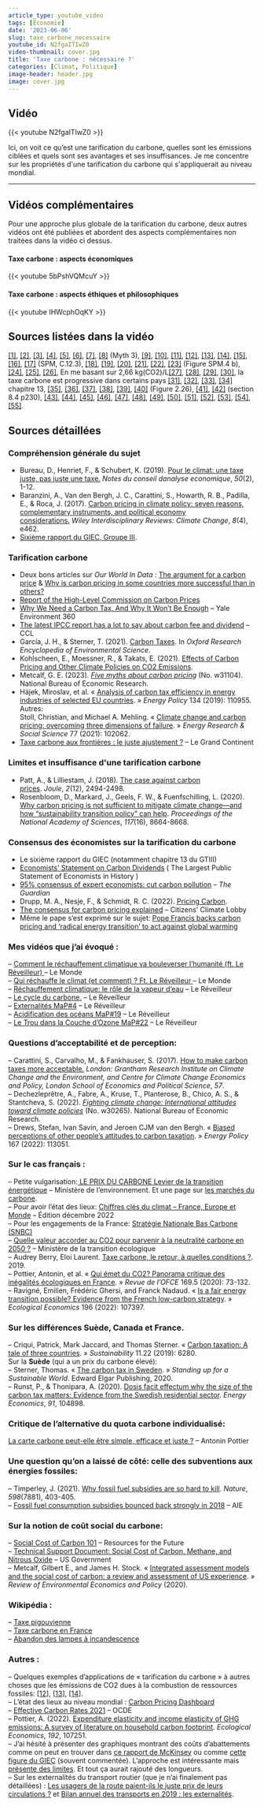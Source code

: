 ```yaml
---
article_type: youtube_video
tags: [Économie]
date: '2023-06-06'
slug: taxe_carbone_necessaire
youtube_id: N2fgaITIwZ0
video-thumbnail: cover.jpg
title: 'Taxe carbone : nécessaire ?'
categories: [Climat, Politique]
image-header: header.jpg
image: cover.jpg
---
```


## Vidéo

{{< youtube N2fgaITIwZ0 >}}

Ici, on voit ce qu’est une tarification du carbone, quelles sont les
émissions ciblées et quels sont ses avantages et ses insuffisances. Je me
concentre sur les propriétés d'une tarification du carbone qui
s'appliquerait au niveau mondial.


<hr>

## Vidéos complémentaires

Pour une approche plus globale de la tarification du carbone, deux autres
vidéos ont été publiées et abordent des aspects complémentaires non traitées
dans la vidéo ci dessus.

#### Taxe carbone : aspects économiques

{{< youtube 5bPshVQMcuY >}}

#### Taxe carbone : aspects éthiques et philosophiques

{{< youtube IHWcphOqKY >}}

## Sources listées dans la vidéo


[\[1\]](https://www.cae-eco.fr/staticfiles/pdf/cae-note050v2.pdf), [\[2\]](https://wires.onlinelibrary.wiley.com/doi/epdf/10.1002/wcc.462), [\[3\]](https://www.lse.ac.uk/granthaminstitute/publication/make-carbon-taxes-acceptable/), [\[4\]](https://www.youtube.com/watch?v=8nzRXxPnlPQ), [\[5\]](https://twitter.com/Peters_Glen/status/1645686618836041729), [\[6\]](https://climeworks.com/news/calling-for-a-clear-distinction-between-reductions-and-removals), [\[7\]](https://www.nber.org/papers/w30265), [\[8\]](https://www.nber.org/papers/w31104) (Myth 3), [\[9\]](https://www.youtube.com/watch?v=GVJRZqI6h2k), [\[10\]](https://www.youtube.com/watch?v=cN_QaUxRsaw), [\[11\]](https://www.youtube.com/watch?v=vHCQk2_8pew), [\[12\]](https://www.eqinov.com/eqilibreblogenergie/taxe-sur-les-hfc/), [\[13\]](https://eur-lex.europa.eu/legal-content/EN/TXT/?uri=CELEX%3A02003L0087-20230301), [\[14\]](https://data.consilium.europa.eu/doc/document/ST-6215-2023-INIT/en/pdf), [\[15\]](https://www.youtube.com/watch?v=4dam3bmUFo0), [\[16\]](https://fr.wikipedia.org/wiki/Taxe_pigouvienne), [\[17\]](https://www.ipcc.ch/report/ar6/wg3/) (SPM, C.12.3), [\[18\]](https://www.ucsusa.org/resources/hidden-costs-fossil-fuels), [\[19\]](https://hannahritchie.substack.com/p/mining-low-carbon-vs-fossil), [\[20\]](https://seatizens.org/les-combustibles-fossiles-representent-40-des-echanges-maritimes/), [\[21\]](https://en.wikipedia.org/wiki/Deepwater_Horizon_oil_spill), [\[22\]](https://www.youtube.com/watch?v=vtTlQ0HZZ2g), [\[23\]](https://report.ipcc.ch/ar6syr/pdf/IPCC_AR6_SYR_SPM.pdf) (Figure SPM.4 b), [\[24\]](https://www.ecologie.gouv.fr/pollution-lair-origines-situation-et-impacts), [\[25\]](https://www.citepa.org/fr/secten/), [\[26\]](https://www.who.int/health-topics/air-pollution#tab=tab_1), En me basant sur 2,66 kg(CO2)/L[\[27\]](https://ressources-naturelles.canada.ca/sites/www.nrcan.gc.ca/files/oee/pdf/transportation/fuel-efficient-technologies/autosmart_factsheet_6_f.pdf), [\[28\]](https://www.cairn.info/revue-de-l-ofce-2022-1-page-15.htm), [\[29\]](https://fr.wikipedia.org/wiki/Taxe_carbone_en_France), [\[30\]](https://laviedesidees.fr/Jaunes-et-verts), la taxe carbone est progressive dans certains pays [\[31\]](https://www.sciencedirect.com/science/article/pii/S014098830900190X), [\[32\]](https://www.capital.fr/economie-politique/avec-son-comparateur-de-co2-la-sncf-veut-jouer-sur-la-fibre-ecologique-1396150), [\[33\]](https://fr.wikisource.org/wiki/Page:Rousseau_-_Du_Contrat_social_%C3%A9d._Beaulavon_1903.djvu/115), [\[34\]](https://www.ipcc.ch/report/ar6/wg3/) chapitre 13, [\[35\]](https://fr.wikipedia.org/wiki/Dichlorodiph%C3%A9nyltrichloro%C3%A9thane), [\[36\]](https://www.edf.org/news/25-years-after-ddt-ban-bald-eagles-osprey-numbers-soar), [\[37\]](https://fr.wikipedia.org/wiki/Destruction_de_la_couche_d%27ozone), [\[38\]](https://en.wikipedia.org/wiki/Flue-gas_desulfurization), [\[39\]](https://www.youtube.com/watch?v=IV3dnLzthDA), [\[40\]](https://www.ipcc.ch/sr15/chapter/chapter-2/) (Figure 2.26), [\[41\]](https://www.ecologie.gouv.fr/strategie-nationale-bas-carbone-snbc), [\[42\]](http://ndl.ethernet.edu.et/bitstream/123456789/43447/1/169.pdf) (section 8.4 p230), [\[43\]](https://en.wikipedia.org/wiki/Hyperbolic_discounting), [\[44\]](https://fr.wikipedia.org/wiki/Abandon_des_lampes_%C3%A0_incandescence), [\[45\]](https://www.sciencedirect.com/science/article/pii/S2542435118305671), [\[46\]](https://www.nber.org/system/files/working_papers/w25939/w25939.pdf), [\[47\]](https://clcouncil.org/economists-statement/), [\[48\]](https://www.theguardian.com/environment/climate-consensus-97-per-cent/2016/jan/04/consensus-of-economists-cut-carbon-pollution), [\[49\]](https://www.cesifo.org/en/publikationen/2022/working-paper/pricing-carbon), [\[50\]](https://citizensclimatelobby.org/blog/policy/consensus-for-carbon-pricing-explained/), [\[51\]](https://www.dw.com/en/eu-reforms-emissions-trading-system-what-you-need-to-know/a-64236135), [\[52\]](https://www.carbontax.org/contact-us/other-advocates/), [\[53\]](https://www.oxfamfrance.org/inegalites-et-justice-fiscale/un-calculateur-de-taxe-carbone-juste/), [\[54\]](https://reseauactionclimat.org/calculateur-taxe-carbone-juste/), [\[55\]](https://ccl-france.org/qui-sommes-nous/).

## Sources détaillées

### Compréhension générale du sujet

- Bureau, D., Henriet, F., & Schubert, K. (2019). [Pour le climat: une taxe juste, pas juste une taxe.](https://www.cae-eco.fr/staticfiles/pdf/cae-note050v2.pdf) _Notes du conseil danalyse economique_, _50_(2), 1-12.  
- Baranzini, A., Van den Bergh, J. C., Carattini, S., Howarth, R. B., Padilla, E., & Roca, J. (2017). [Carbon pricing in climate policy: seven reasons, complementary instruments, and political economy considerations.](https://wires.onlinelibrary.wiley.com/doi/epdf/10.1002/wcc.462) _Wiley Interdisciplinary Reviews: Climate Change_, _8_(4), e462.
- [Sixième rapport du GIEC, Groupe III](https://www.ipcc.ch/report/ar6/wg3/).

### Tarification carbone

- Deux bons articles sur _Our World In Data_ : [The argument for a carbon price](https://ourworldindata.org/carbon-price) & [Why is carbon pricing in some countries more successful than in others?](https://ourworldindata.org/carbon-pricing-popular)  
- [Report of the High-Level Commission on Carbon Prices](https://static1.squarespace.com/static/54ff9c5ce4b0a53decccfb4c/t/59b7f2409f8dce5316811916/1505227332748/CarbonPricing_FullReport.pdf)  
- [Why We Need a Carbon Tax, And Why It Won’t Be Enough](https://e360.yale.edu/features/why_we_need_a_carbon_tax_and_why_it_won_be_enough) – Yale Environment 360  
- [The latest IPCC report has a lot to say about carbon fee and dividend](https://citizensclimatelobby.org/blog/policy/the-latest-ipcc-report-has-a-lot-to-say-about-carbon-fee-and-dividend/) – CCL  
- García, J. H., & Sterner, T. (2021). [Carbon Taxes](https://oxfordre.com/environmentalscience/display/10.1093/acrefore/9780199389414.001.0001/acrefore-9780199389414-e-727;jsessionid=336E80B4CA226D86225BF5974FABF93C#acrefore-9780199389414-e-727-div1-5). In _Oxford Research Encyclopedia of Environmental Science_.  
- Kohlscheen, E., Moessner, R., & Takats, E. (2021). [Effects of Carbon Pricing and Other Climate Policies on CO2 Emissions](https://www.cesifo.org/en/publications/2021/working-paper/effects-carbon-pricing-and-other-climate-policies-co2-emissions).  
- Metcalf, G. E. (2023). _[Five myths about carbon pricing](https://www.nber.org/papers/w31104)_ (No. w31104). National Bureau of Economic Research.  
- Hájek, Miroslav, et al. « [Analysis of carbon tax efficiency in energy industries of selected EU countries](https://www.sciencedirect.com/science/article/abs/pii/S0301421519305427). » _Energy Policy_ 134 (2019): 110955. Autres:  
Stoll, Christian, and Michael A. Mehling. « [Climate change and carbon pricing: overcoming three dimensions of failure](https://www.sciencedirect.com/science/article/abs/pii/S2214629621001559). » _Energy Research & Social Science_ 77 (2021): 102062.  
- [Taxe carbone aux frontières : le juste ajustement ?](https://legrandcontinent.eu/fr/2019/12/12/ajustement-carbone-frontieres/) – Le Grand Continent

### Limites et insuffisance d'une tarification carbone

- Patt, A., & Lilliestam, J. (2018). [The case against carbon prices](https://www.sciencedirect.com/science/article/pii/S2542435118305671). _Joule_, _2_(12), 2494-2498.  
- Rosenbloom, D., Markard, J., Geels, F. W., & Fuenfschilling, L. (2020). [Why carbon pricing is not sufficient to mitigate climate change—and how “sustainability transition policy” can help](https://www.pnas.org/doi/10.1073/pnas.2004093117). _Proceedings of the National Academy of Sciences_, _117_(16), 8664-8668.


### Consensus des économistes sur la tarification du carbone

- Le sixième rapport du GIEC (notamment chapitre 13 du GTIII)  
- [Economists’ Statement on Carbon Dividends](https://clcouncil.org/economists-statement/) ( The Largest Public Statement of Economists in History )  
- [95% consensus of expert economists: cut carbon pollution](https://www.theguardian.com/environment/climate-consensus-97-per-cent/2016/jan/04/consensus-of-economists-cut-carbon-pollution) – _The Guardian_  
- Drupp, M. A., Nesje, F., & Schmidt, R. C. (2022). [Pricing Carbon](https://www.cesifo.org/en/publications/2022/working-paper/pricing-carbon).  
- [The consensus for carbon pricing explained](https://citizensclimatelobby.org/blog/policy/consensus-for-carbon-pricing-explained/) – Citizens’ Climate Lobby  
- Même le pape s’est exprimé sur le sujet: [Pope Francis backs carbon pricing and ‘radical energy transition’ to act against global warming](https://www.abc.net.au/news/2019-06-15/pope-backs-carbon-pricing-to-stem-global-warming/11212900)

### **Mes vidéos** que j’ai évoqué :
– [Comment le réchauffement climatique va bouleverser l’humanité (ft. Le Réveilleur) ](https://www.youtube.com/watch?v=8nzRXxPnlPQ)– Le Monde \
– [Qui réchauffe le climat (et comment) ? Ft. Le Réveilleur ](https://www.youtube.com/watch?v=GVJRZqI6h2k)– Le Monde \
– [Réchauffement climatique: le rôle de la vapeur d’eau](https://www.youtube.com/watch?v=cN_QaUxRsaw) – Le Réveilleur \
– [Le cycle du carbone.](https://www.youtube.com/watch?v=vHCQk2_8pew) – Le Réveilleur \
– [Externalités MaP#4](https://www.youtube.com/watch?v=4dam3bmUFo0) – Le Réveilleur \
– [Acidification des océans MaP#19](https://www.youtube.com/watch?v=vtTlQ0HZZ2g) – Le Réveilleur \
– [Le Trou dans la Couche d’Ozone MaP#22](https://www.youtube.com/watch?v=qgIJnsOo2uc) – Le Réveilleur

### Questions d’acceptabilité et de perception:
– Carattini, S., Carvalho, M., & Fankhauser, S. (2017). [How to make carbon taxes more acceptable.](https://www.lse.ac.uk/granthaminstitute/publication/make-carbon-taxes-acceptable/) _London: Grantham Research Institute on Climate Change and the Environment, and Centre for Climate Change Economics and Policy, London School of Economics and Political Science_, _57_. \
– Dechezleprêtre, A., Fabre, A., Kruse, T., Planterose, B., Chico, A. S., & Stantcheva, S. (2022). _[Fighting climate change: International attitudes toward climate policies](https://www.nber.org/papers/w30265)_ (No. w30265). National Bureau of Economic Research. \
– Drews, Stefan, Ivan Savin, and Jeroen CJM van den Bergh. « [Biased perceptions of other people’s attitudes to carbon taxation](https://www.sciencedirect.com/science/article/pii/S0301421522002762?via%3Dihub). » _Energy Policy_ 167 (2022): 113051.

### Sur le cas français :
– Petite vulgarisation:[ LE PRIX DU CARBONE Levier de la transition énergétique](https://www.ecologie.gouv.fr/sites/default/files/prix-carbone_4p_DEF_Fr.pdf) – Ministère de l’environnement. Et une page sur [les marchés du carbone](https://www.ecologie.gouv.fr/marches-du-carbone). \
– Pour avoir l’état des lieux: [Chiffres clés du climat – France, Europe et Monde](https://www.statistiques.developpement-durable.gouv.fr/chiffres-cles-du-climat-france-europe-et-monde-edition-decembre-2022#:~:text=Sur%20le%20territoire%20fran%C3%A7ais%2C%20les,retour%20au%20niveau%20de%202019.) – Édition décembre 2022 \
– Pour les engagements de la France: [Stratégie Nationale Bas Carbone (SNBC) \
](https://www.ecologie.gouv.fr/strategie-nationale-bas-carbone-snbc)– [Quelle valeur accorder au CO2 pour parvenir à la neutralité carbone en 2050 ?](https://www.ecologie.gouv.fr/sites/default/files/Th%C3%A9ma%20-%20Quelle%20valeur%20accorder%20au%20CO2%20pour%20parvenir%20%C3%A0%20la%20neutralit%C3%A9%20carbone%20en%202050.pdf) – Ministère de la transition écologique \
– Audrey Berry, Eloi Laurent. [Taxe carbone, le retour, à quelles conditions ?](https://hal-sciencespo.archives-ouvertes.fr/hal-03403204/document). 2019. \
– Pottier, Antonin, et al. « [Qui émet du CO2? Panorama critique des inégalités écologiques en France](https://www.cairn.info/revue-de-l-ofce-2020-5-page-73.htm). » _Revue de l’OFCE_ 169.5 (2020): 73-132. \
– Ravigné, Emilien, Frédéric Ghersi, and Franck Nadaud. « [Is a fair energy transition possible? Evidence from the French low-carbon strategy](https://www.sciencedirect.com/science/article/abs/pii/S0921800922000593?via%3Dihub). » _Ecological Economics_ 196 (2022): 107397.

### Sur les différences Suède, Canada et France. 
– Criqui, Patrick, Mark Jaccard, and Thomas Sterner. « [Carbon taxation: A tale of three countries](https://www.mdpi.com/2071-1050/11/22/6280). » _Sustainability_ 11.22 (2019): 6280. \
Sur la **Suède** (qui a un prix du carbone élevé): \
– Sterner, Thomas. « [The carbon tax in Sweden](https://www.elgaronline.com/view/edcoll/9781800371774/9781800371774.00014.xml). » _Standing up for a Sustainable World_. Edward Elgar Publishing, 2020. \
– Runst, P., & Thonipara, A. (2020). [Dosis facit effectum why the size of the carbon tax matters: Evidence from the Swedish residential sector](https://www.sciencedirect.com/science/article/abs/pii/S0140988320302383). _Energy Economics_, _91_, 104898.


### Critique de l’alternative du quota carbone individualisé: 
[La carte carbone peut-elle être simple, efficace et juste ?](https://www.economie.gouv.fr/igpde-editions-publications/carte-carbone-n11) – Antonin Pottier

### Une question qu’on a laissé de côté: celle des subventions aux énergies fossiles: 
– Timperley, J. (2021). [Why fossil fuel subsidies are so hard to kill](https://www.nature.com/articles/d41586-021-02847-2). _Nature_, _598_(7881), 403-405. \
– [Fossil fuel consumption subsidies bounced back strongly in 2018](https://www.iea.org/commentaries/fossil-fuel-consumption-subsidies-bounced-back-strongly-in-2018) – AIE

### Sur la notion de coût social du carbone: 
– [Social Cost of Carbon 101](https://www.rff.org/publications/explainers/social-cost-carbon-101/) – Resources for the Future \
– [Technical Support Document: Social Cost of Carbon, Methane, and Nitrous Oxide](https://www.whitehouse.gov/wp-content/uploads/2021/02/TechnicalSupportDocument_SocialCostofCarbonMethaneNitrousOxide.pdf) – US Government \
– Metcalf, Gilbert E., and James H. Stock. « [Integrated assessment models and the social cost of carbon: a review and assessment of US experience](https://scholar.harvard.edu/files/stock/files/integratedassessment_2017.pdf). » _Review of Environmental Economics and Policy_ (2020).


### Wikipédia :
– [Taxe pigouvienne \
](https://fr.wikipedia.org/wiki/Taxe_pigouvienne)– [Taxe carbone en France \
](https://fr.wikipedia.org/wiki/Taxe_carbone_en_France)– [Abandon des lampes à incandescence](https://fr.wikipedia.org/wiki/Abandon_des_lampes_%C3%A0_incandescence)

### Autres : 
– Quelques exemples d’applications de « tarification du carbone » à autres choses que les émissions de CO2 dues à la combustion de ressources fossiles: [[12]](https://www.eqinov.com/eqilibreblogenergie/taxe-sur-les-hfc/), [[13]](https://eur-lex.europa.eu/legal-content/EN/TXT/?uri=CELEX%3A02003L0087-20230301), [[14]](https://data.consilium.europa.eu/doc/document/ST-6215-2023-INIT/en/pdf). \
– L’état des lieux au niveau mondial : [Carbon Pricing Dashboard \
](https://carbonpricingdashboard.worldbank.org/)– [Effective Carbon Rates 2021](https://www.oecd.org/tax/tax-policy/effective-carbon-rates-2021-0e8e24f5-en.htm) – OCDE \
– Pottier, A. (2022). [Expenditure elasticity and income elasticity of GHG emissions: A survey of literature on household carbon footprint](https://www.sciencedirect.com/science/article/abs/pii/S0921800921003104). _Ecological Economics_, _192_, 107251. \
– J’ai hésité à présenter des graphiques montrant des coûts d’abattements comme on peut en trouver dans [ce rapport de McKinsey](https://www.mckinsey.com/capabilities/sustainability/our-insights/how-the-european-union-could-achieve-net-zero-emissions-at-net-zero-cost) ou comme [cette figure du GIEC](https://www.ipcc.ch/report/ar6/wg3/figures/summary-for-policymakers/figure-spm-7/) (souvent commentée). L’approche est intéressante mais [présente des limites](https://www.i4ce.org/du-bon-usage-du-cout-dabattement-pour-piloter-transition-climat/). Et tout ça aurait rajouté des longueurs. \
– Sur les externalités du transport routier (que je n’ai finalement pas détaillées) : [Les usagers de la route paient-ils le juste prix de leurs circulations ?](https://www.tresor.economie.gouv.fr/Articles/2021/04/27/les-usagers-de-la-route-paient-ils-le-juste-prix-de-leurs-circulations) et [Bilan annuel des transports en 2019 : les externalités](https://www.statistiques.developpement-durable.gouv.fr/sites/default/files/2021-02/datalab_76_comptes_transports_2019_externalites_novembre2020.pdf).

